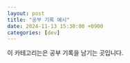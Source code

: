 ```yaml
---
layout: post
title: "공부 기록 예시"
date: 2024-11-13 15:30:00 +0900
categories: [dev]
---
```


이 카테고리는은 공부 기록을 남기는 곳입니다.
